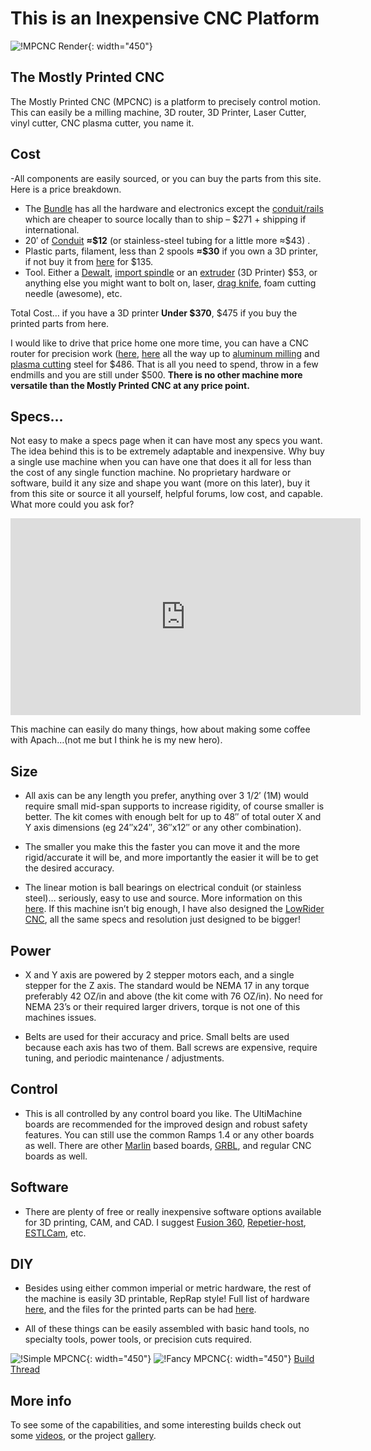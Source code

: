 # This is an Inexpensive CNC Platform
![!MPCNC Render](https://www.v1engineering.com/wp-content/uploads/2018/10/renb1-1.jpg){: width="450"}
 
## The Mostly Printed CNC

The Mostly Printed CNC (MPCNC) is a platform to precisely control motion. This can easily be a milling machine, 3D router, 3D Printer, Laser Cutter, vinyl cutter, CNC plasma cutter, you name it.

## Cost

-All components are easily sourced, or you can buy the parts from this site. Here is a price breakdown.

* The [Bundle](https://vicious1-com.myshopify.com/collections/bundles/products/mostly-printed-cnc-parts-bundle) has all the hardware and electronics except the [conduit/rails](https://www.v1engineering.com/assembly/conduit-rails-tubes-pipes/) which are cheaper to source locally than to ship – $271 + shipping if international.
* 20′ of [Conduit](https://www.v1engineering.com/assembly/conduit-rails-tubes-pipes/) **≈\$12** (or stainless-steel tubing for a little more ≈\$43) .
* Plastic parts, filament, less than 2 spools **≈\$30** if you own a 3D printer, if not buy it from [here](https://shop.v1engineering.com/collections/bundles) for $135.
* Tool. Either a [Dewalt](https://amzn.to/1MoBSQq), [import spindle](https://amzn.to/2arEPEg) or an [extruder](https://vicious1-com.myshopify.com/collections/3dprinter-parts/products/3d-printing-extruder) (3D Printer) $53, or anything else you might want to bolt on, laser, [drag knife](https://shop.v1engineering.com/collections/parts/products/drag-knife-vinyl-cutter), foam cutting needle (awesome), etc.

Total Cost… if you have a 3D printer **Under $370**, $475 if you buy the printed parts from here.

I would like to drive that price home one more time, you can have a CNC router for precision work ([here](https://www.v1engineering.com/forum/topic/mrrf-2018-ideas/page/3/#post-56336), [here](https://www.v1engineering.com/forum/topic/pcb-examples/#post-9100) all the way up to [aluminum milling](https://www.v1engineering.com/forum/topic/lionkevs-aluminum-attempts/page/2/#post-38463) and [plasma cutting](https://www.v1engineering.com/forum/topic/plasma-build/#post-30714) steel for $486. That is all you need to spend, throw in a few endmills and you are still under $500. **There is no other machine more versatile than the Mostly Printed CNC at any price point.**


## Specs…

Not easy to make a specs page when it can have most any specs you want. The idea behind this is to be extremely adaptable and inexpensive. Why buy a single use machine when you can have one that does it all for less than the cost of any single function machine. No proprietary hardware or software, build it any size and shape you want (more on this later), buy it from this site or source it all yourself, helpful forums, low cost, and capable. What more could you ask for?

<iframe width="560" height="315" src="https://www.youtube.com/embed/qJfYTv88YvI"
  title="YouTube video player" frameborder="0" allow="accelerometer; autoplay;
  clipboard-write; encrypted-media; gyroscope; picture-in-picture" allowfullscreen></iframe>

This machine can easily do many things, how about making some coffee with Apach…(not me but I think he is my new hero).

 
## Size

- All axis can be any length you prefer, anything over 3 1/2′ (1M) would require small mid-span supports to increase rigidity, of course smaller is better.  The kit comes with enough belt for up to 48″ of total outer X and Y axis dimensions (eg 24″x24″, 36″x12″ or any other combination).

- The smaller you make this the faster you can move it and the more rigid/accurate it will be, and more importantly the easier it will be to get the desired accuracy.

- The linear motion is ball bearings on electrical conduit (or stainless steel)… seriously, easy to use and source. More information on this [here](https://www.v1engineering.com/assembly/machine-size/). If this machine isn’t big enough, I have also designed the [LowRider CNC](https://www.v1engineering.com/lowrider-cnc/), all the same specs and resolution just designed to be bigger!

 
## Power

- X and Y axis are powered by 2 stepper motors each, and a single stepper for the Z axis. The standard would be NEMA 17 in any torque preferably 42 OZ/in and above (the kit come with 76 OZ/in). No need for NEMA 23’s or their required larger drivers,  torque is not one of this machines issues.

- Belts are used for their accuracy and price. Small belts are used because each axis has two of them. Ball screws are expensive, require tuning, and periodic maintenance / adjustments.

 
## Control

- This is all controlled by any control board you like. The UltiMachine boards are recommended for the improved design and robust safety features. You can still use the common Ramps 1.4 or any other boards as well. There are other [Marlin](https://github.com/MarlinFirmware/Marlin) based boards, [GRBL](https://github.com/grbl/grbl), and regular CNC boards as well.

 
## Software

- There are plenty of free or really inexpensive software options available for 3D printing, CAM, and CAD. I suggest [Fusion 360](http://www.autodesk.com/products/fusion-360/overview), [Repetier-host](http://www.repetier.com/), [ESTLCam](http://www.estlcam.com/), etc.

 
## DIY

- Besides using either common imperial or metric hardware, the rest of the machine is easily 3D printable, RepRap style! Full list of hardware [here](https://www.v1engineering.com/blog/parts/), and the files for the printed parts can be had [here](https://www.thingiverse.com/thing:724999).

- All of these things can be easily assembled with basic hand tools, no specialty tools, power tools, or precision cuts required.

![!Simple MPCNC](https://www.v1engineering.com/wp-content/uploads/2015/07/IMG_20150802_16352001.jpg){: width="450"}
![!Fancy MPCNC](https://www.v1engineering.com/wp-content/uploads/2018/04/IMG_20180409_184626.jpg){: width="450"}
[Build Thread](https://www.v1engineering.com/forum/topic/red-black-and-wheels/)

## More info

To see some of the capabilities, and some interesting builds check out some [videos](https://www.v1engineering.com/videos/), or the project [gallery](https://www.v1engineering.com/videos/gallery/).
